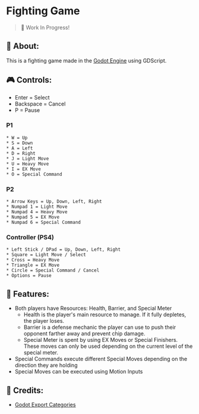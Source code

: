 # Fighting Game
> 🔧 Work In Progress!

## 📃 About:
This is a fighting game made in the [Godot Engine](https://godotengine.org/) using GDScript.

## 🎮 Controls:
* Enter = Select
* Backspace = Cancel
* P = Pause
### P1
    * W = Up
    * S = Down
    * A = Left
    * D = Right
    * J = Light Move
    * U = Heavy Move
    * I = EX Move
    * O = Special Command
### P2
    * Arrow Keys = Up, Down, Left, Right
    * Numpad 1 = Light Move
    * Numpad 4 = Heavy Move
    * Numpad 5 = EX Move
    * Numpad 6 = Special Command
### Controller (PS4)
    * Left Stick / DPad = Up, Down, Left, Right
    * Square = Light Move / Select
    * Cross = Heavy Move
    * Triangle = EX Move
    * Circle = Special Command / Cancel
    * Options = Pause

## 📖 Features:
* Both players have Resources: Health, Barrier, and Special Meter
    * Health is the player's main resource to manage. If it fully depletes, the player loses.
    * Barrier is a defense mechanic the player can use to push their opponent farther away and prevent chip damage.
    * Special Meter is spent by using EX Moves or Special Finishers. These moves can only be used depending on the current level of the special meter.
* Special Commands execute different Special Moves depending on the direction they are holding
* Special Moves can be executed using Motion Inputs

## 📑 Credits:
* [Godot Export Categories](https://github.com/mathewcst/godot-export-categories)
